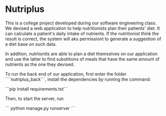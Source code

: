 # Nutriplus

This is a college project developed during our software engineering class. We devised a web application to help nutritionists plan their patients' diet. It can calculate a patient's daily intake of nutrients. If the nutritionist think the result is correct, the system will aks permissiont to generate a suggestion of a diet base on such data.

In addition, nutrtionits are able to plan a diet themselves on our application and use the latter to find substitions of meals that have the same amount of nutrients as the one they devised.

To run the back end of our application, first enter the folder ´´´´nutriplus_back´´´, install the dependencies by running the command:

´´´pip install requirements.txt´´´

Then, to start the server, run

´´´
python manage.py runserver
´´´
